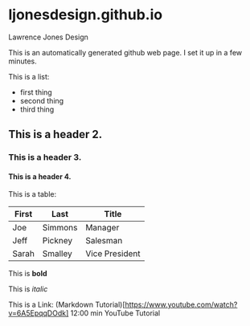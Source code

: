 # ljonesdesign.github.io
Lawrence Jones Design

This is an automatically generated github web page. I set it up in a few minutes.

This is a list:

* first thing
* second thing
* third thing

## This is a header 2.

### This is a header 3.

#### This is a header 4.

This is a table:

First | Last | Title 
--- | --- | ---
Joe | Simmons | Manager
Jeff | Pickney | Salesman
Sarah | Smalley | Vice President

This is **bold**

This is *italic*

This is a Link: (Markdown Tutorial)[https://www.youtube.com/watch?v=6A5EpqqDOdk] 12:00 min YouTube Tutorial
